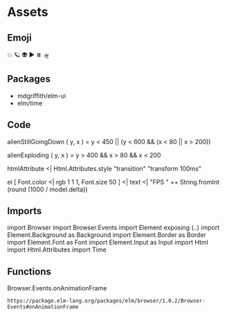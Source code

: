 # Assets

## Emoji

 💥 🪐 👽 ▶️ ⏸️ 🛸

## Packages

* mdgriffith/elm-ui
* elm/time

## Code

alienStillGoingDown ( y, x ) =
    y < 450 || (y < 600 && (x < 80 || x > 200))

alienExploding ( y, x ) =
    y > 400 && x > 80 && x < 200
    
htmlAttribute <| Html.Attributes.style "transition" "transform 100ms"
    
el [ Font.color <| rgb 1 1 1, Font.size 50 ] <| text <| "FPS " ++ String.fromInt (round (1000 / model.delta))
    
## Imports

import Browser
import Browser.Events
import Element exposing (..)
import Element.Background as Background
import Element.Border as Border
import Element.Font as Font
import Element.Input as Input
import Html
import Html.Attributes
import Time

## Functions

Browser.Events.onAnimationFrame

    https://package.elm-lang.org/packages/elm/browser/1.0.2/Browser-Events#onAnimationFrame
